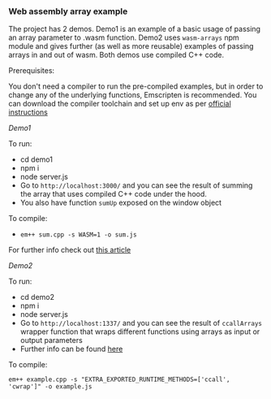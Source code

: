 ### Web assembly array example

The project has 2 demos. Demo1 is an example of a basic usage of passing an array parameter to .wasm function.
Demo2 uses `wasm-arrays` npm module and gives further (as well as more reusable) examples of passing arrays in and out of wasm.
Both demos use compiled C++ code.

Prerequisites:

You don't need a compiler to run the pre-compiled examples, but in order to change any of the underlying functions, Emscripten is recommended.
You can download the compiler toolchain and set up env as per [official instructions](https://webassembly.org/getting-started/developers-guide/) 

_Demo1_

To run: 
- cd demo1
-  npm i
 - node server.js
 - Go to `http://localhost:3000/` and you can see the result of summing the array that uses compiled C++ code under the hood. 
 - You also have function `sumUp` exposed on the window object
 
To compile:

 - `em++ sum.cpp -s WASM=1 -o sum.js` 
 
 For further info check out [this article](https://medium.com/@tdeniffel/c-to-webassembly-pass-and-arrays-to-c-86e0cb0464f5)

_Demo2_

To run: 
- cd demo2
-  npm i
 - node server.js
 - Go to `http://localhost:1337/` and you can see the result of `ccallArrays` wrapper function that wraps different functions using arrays as input or output parameters
 - Further info can be found [here](https://www.npmjs.com/package/wasm-arrays)

To compile:

`em++ example.cpp -s "EXTRA_EXPORTED_RUNTIME_METHODS=['ccall', 'cwrap']" -o example.js`
